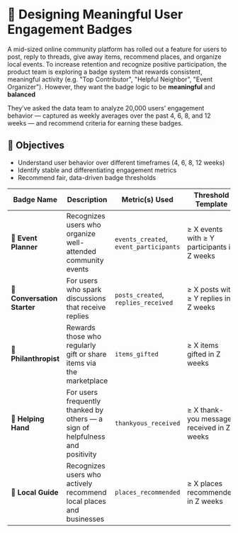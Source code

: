 <!-- <!-- # gamification-badges -->
# 🏢 Designing Meaningful User Engagement Badges 
A mid-sized online community platform has rolled out a feature for users to post, reply to threads, give away items, recommend places, and organize local events. 
To increase retention and recognize positive participation, the product team is exploring a badge system that rewards consistent, meaningful activity (e.g. "Top Contributor", "Helpful Neighbor", "Event Organizer"). However, they want the badge logic to be **meaningful** and **balanced**

They’ve asked the data team to analyze 20,000 users’ engagement behavior — captured as weekly averages over the past 4, 6, 8, and 12 weeks — and recommend criteria for earning these badges. 


## 📌 Objectives

- Understand user behavior over different timeframes (4, 6, 8, 12 weeks)
- Identify stable and differentiating engagement metrics
- Recommend fair, data-driven badge thresholds

| **Badge Name**              | **Description**                                                               | **Metric(s) Used**                           | **Threshold Template**                      |
| --------------------------- | ----------------------------------------------------------------------------- | -------------------------------------------- | ------------------------------------------- |
| **🎉 Event Planner**        | Recognizes users who organize well-attended community events                  | `events_created`, `event_participants` | ≥ X events with ≥ Y participants in Z weeks |
| **💬 Conversation Starter** | For users who spark discussions that receive replies                          | `posts_created`, `replies_received`    | ≥ X posts with ≥ Y replies in Z weeks       |
| **🎁 Philanthropist**       | Rewards those who regularly gift or share items via the marketplace           | `items_gifted`                            | ≥ X items gifted in Z weeks                 |
| **🤝 Helping Hand**         | For users frequently thanked by others — a sign of helpfulness and positivity | `thankyous_received`                      | ≥ X thank-you messages received in Z weeks  |
| **📍 Local Guide**          | Recognizes users who actively recommend local places and businesses           | `places_recommended`                      | ≥ X places recommended in Z weeks           |
